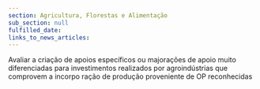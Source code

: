 ```yaml
---
section: Agricultura, Florestas e Alimentação
sub_section: null
fulfilled_date:
links_to_news_articles:
---
```


Avaliar a criação de apoios específicos ou majorações de apoio muito diferenciadas para investimentos realizados por agroindústrias que comprovem a incorpo ração de produção proveniente de OP reconhecidas
